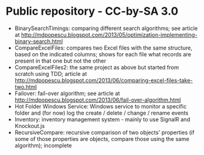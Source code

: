 Public repository - CC-by-SA 3.0
======

* BinarySearchTimings: comparing different search algorithms; see article at http://mdpopescu.blogspot.com/2013/05/optimization-implementing-binary-search.html
* CompareExcelFiles: compares two Excel files with the same structure, based on the indicated columns; shows for each file what records are present in that one but not the other
* CompareExcelFiles2: the same project as above but started from scratch using TDD; article at http://mdpopescu.blogspot.com/2013/06/comparing-excel-files-take-two.html
* Failover: fail-over algorithm; see article at http://mdpopescu.blogspot.com/2013/06/fail-over-algorithm.html
* Hot Folder Windows Service: Windows service to monitor a specific folder and (for now) log the create / delete / change / rename events
* Inventory: inventory management system - mainly to use SignalR and Knockout.js
* RecursiveCompare: recursive comparison of two objects' properties (if some of those properties are objects, compare those using the same algorithm); incomplete
